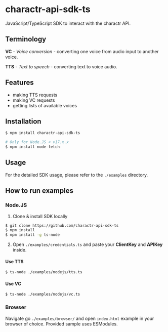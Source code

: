 # charactr-api-sdk-ts

JavaScript/TypeScript SDK to interact with the charactr API.

## Terminology
**VC** - *Voice conversion* - converting one voice from audio input to another voice.

**TTS** - *Text to speech* - converting text to voice audio.

## Features

- making TTS requests
- making VC requests
- getting lists of available voices

## Installation
```bash
$ npm install charactr-api-sdk-ts

# Only for Node.JS < v17.x.x
$ npm install node-fetch
```

## Usage

For the detailed SDK usage, please refer to the `./examples` directory.

## How to run examples

### Node.JS

1. Clone & install SDK locally
```bash
$ git clone https://github.com/charactr-api-sdk-ts
$ npm install
$ npm install -g ts-node
```

2. Open `./examples/credentials.ts` and paste your **ClientKey** and **APIKey** inside.

#### Use TTS
```bash
$ ts-node ./examples/nodejs/tts.ts
```

#### Use VC
```bash
$ ts-node ./examples/nodejs/vc.ts
```

### Browser

Navigate go `./examples/browser/` and open `index.html` example in your browser of choice. Provided sample uses ESModules.

